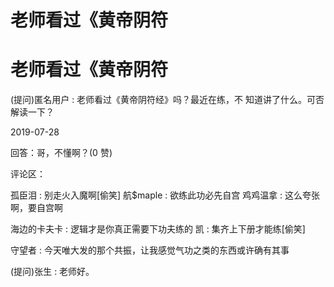 # 老师看过《黄帝阴符

# 老师看过《黄帝阴符

(提问)匿名用户 : 老师看过《黄帝阴符经》吗？最近在练，不 知道讲了什么。可否解读一下？

2019-07-28

回答：哥，不懂啊？(0 赞)

评论区：

孤臣泪 : 别走火入魔啊[偷笑] 航$maple : 欲练此功必先自宫 鸡鸡温拿 : 这么夸张啊，要自宫啊

海边的卡夫卡 : 逻辑才是你真正需要下功夫练的 凯 : 集齐上下册才能练[偷笑]

守望者 : 今天唯大发的那个共振，让我感觉气功之类的东西或许确有其事

(提问)张生 : 老师好。